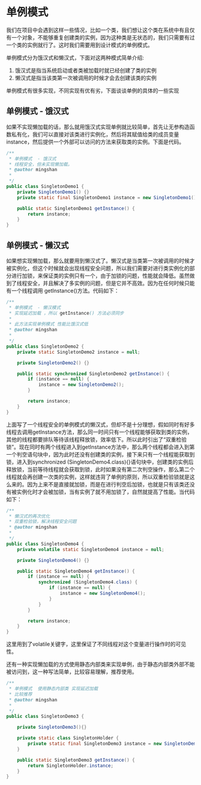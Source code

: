 # 单例模式

我们在项目中会遇到这样一些情况，比如一个类，我们想让这个类在系统中有且仅有一个对象，不能够重复创建类的实例，因为这种类是无状态的，我们只需要有过一个类的实例就行了。这时我们需要用到设计模式的单例模式。

单例模式分为饿汉式和懒汉式，下面对这两种模式简单介绍:
1. 饿汉式是指当系统启动或者类被加载时就已经创建了类的实例
2. 懒汉式是指当该类第一次被调用的时候才会去创建该类的实例

单例模式有很多实现，不同实现有优有劣，下面谈谈单例的具体的一些实现

## 单例模式  - 饿汉式
如果不实现懒加载的话，那么就用饿汉式实现单例就比较简单，首先让无参构造函数私有化，我们可以直接对该类进行实例化，然后将其赋值给类的成员变量instance，然后提供一个外部可以访问的方法来获取类的实例。下面是代码。

```java
/**
 * 单例模式  - 饿汉式
 * 线程安全，但未实现懒加载。
 * @author mingshan
 *
 */
public class SingletonDemo1 {
    private SingletonDemo1() {}
    private static final SingletonDemo1 instance = new SingletonDemo1();

    public static SingletonDemo1 getInstance() {
        return instance;
    }
}


```
## 单例模式  - 懒汉式
如果想实现懒加载，那么就要用到懒汉式了。懒汉式是当类第一次被调用的时候才被实例化，但这个时候就会出现线程安全问题，所以我们需要对进行类实例化的部分进行加锁，来保证类的实例只有一个，由于加锁的问题，性能就会降低。虽然做到了线程安全，并且解决了多实例的问题，但是它并不高效。因为在任何时候只能有一个线程调用 getInstance()方法。代码如下：

```java
/**
 * 单例模式  - 懒汉模式
 * 实现延迟加载 ，所以 getInstance() 方法必须同步
 *
 * 此方法实现单例模式 性能比饿汉式低
 * @author mingshan
 *
 */
public class SingletonDemo2 {
    private static SingletonDemo2 instance = null;

    private SingletonDemo2() {}    

    public static synchronized SingletonDemo2 getInstance() {
        if (instance == null) {
            instance = new SingletonDemo2();
        }

        return instance;
    }
}
```

上面写了一个线程安全的单例模式的懒汉式，但却不是十分理想，假如同时有好多线程去调用getInstance方法，那么同一时间只有一个线程能够获取到类的实例，其他的线程都要排队等待该线程释放锁，效率低下。所以此时引出了“双重检验锁”。现在同时有两个线程进入到getInstance方法中，那么两个线程都会进入到第一个判空语句块中，因为此时还没有创建类的实例，接下来只有一个线程能获取到锁，进入到synchronized (SingletonDemo4.class){}语句块中，创建类的实例后释放锁，当前等待线程就会获取到锁，此时如果没有第二次判空操作，那么第二个线程就会再创建一次类的实例，这样就违背了单例的原则，所以双重检验锁就是这么来的。因为上来不是直接就加锁，而是在进行判空后加锁，也就是只有该类还没有被实例化时才会被加锁，当有实例了就不用加锁了，自然就提高了性能。当代码如下：


```java
/**
 * 懒汉式的再次优化
 * 双重检验锁，解决线程安全问题
 * @author mingshan
 *
 */
public class SingletonDemo4 {
    private volatile static SingletonDemo4 instance = null;

    private SingletonDemo4() {}

    public static SingletonDemo4 getInstance() {
        if (instance == null) {
            synchronized (SingletonDemo4.class) {
                if (instance == null) {            
                    instance = new SingletonDemo4();
                }
            }
        }

        return instance;
    }
}
```
这里用到了volatile关键字，这里保证了不同线程对这个变量进行操作时的可见性。

还有一种实现懒加载的方式使用静态内部类来实现单例，由于静态内部类外部不能被访问到，这一种写法简单，比较容易理解，推荐使用。

```java
/**
 * 单例模式  使用静态内部类 实现延迟加载
 * 比较推荐
 * @author mingshan
 *
 */
public class SingletonDemo3 {

    private SingletonDemo3(){}

    private static class SingletonHolder {
        private static final SingletonDemo3 instance = new SingletonDemo3();
    }

    public static SingletonDemo3 getInstance() {
        return SingletonHolder.instance;
    }
}
```
